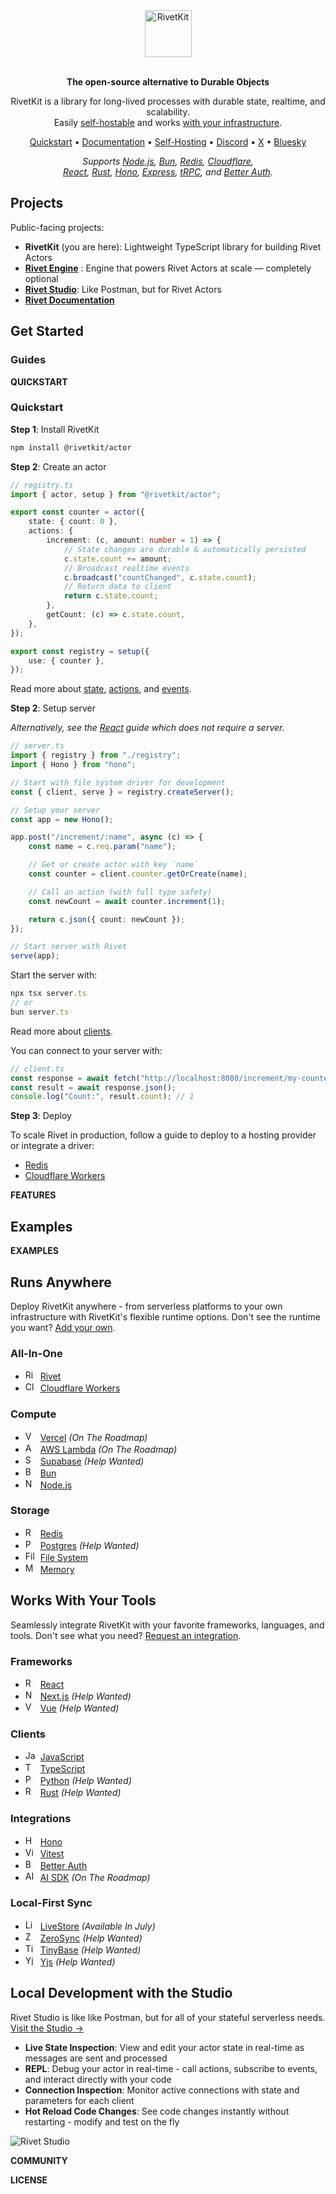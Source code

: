 <div align="center">
  <a href="https://rivetkit.org">
    <picture>
      <source media="(prefers-color-scheme: dark)" srcset="./.github/media/logo/dark.svg" alt="RivetKit">
      <img src="./.github/media/logo/light.svg" alt="RivetKit" height="75">
    </picture>
  </a>
  <br/>
  <br/>
  <p><b>The open-source alternative to Durable Objects</b></p>
  <p>
    RivetKit is a library for long-lived processes with durable state, realtime, and scalability.<br/>
	Easily <u>self-hostable</u> and works <u>with your infrastructure</u>.
  </p>
  <p>
    <a href="https://rivet.gg/docs/actors/quickstart">Quickstart</a> •
    <a href="https://rivet.gg/docs/actors">Documentation</a> •
    <a href="https://rivet.gg/docs/general/self-hosting">Self-Hosting</a> •
    <a href="https://rivet.gg/discord">Discord</a> •
    <a href="https://x.com/rivet_gg">X</a> •
    <a href="https://bsky.app/profile/rivet.gg">Bluesky</a>
  </p>
  <p>
    <i>
      Supports <a href="https://rivetkit.org/actors/quickstart-backend">Node.js</a>, <a href="https://rivetkit.org/actors/quickstart-backend">Bun</a>, <a href="https://rivetkit.org/drivers/redis">Redis</a>, <a href="https://rivetkit.org/drivers/cloudflare-workers">Cloudflare</a>,<br/>
      <a href="https://rivetkit.org/clients/react">React</a>, <a href="https://rivetkit.org/clients/rust">Rust</a>, <a href="https://rivetkit.org/integrations/hono">Hono</a>, <a href="https://rivetkit.org/integrations/express">Express</a>, <a href="https://rivetkit.org/integrations/trpc">tRPC</a>, and <a href="https://rivetkit.org/integrations/better-auth">Better Auth</a>.
    </i>
  </p>
</div>

## Projects

Public-facing projects:

- **RivetKit** (you are here): Lightweight TypeScript library for building Rivet Actors
- **[Rivet Engine](https://github.com/rivet-gg/rivet)** : Engine that powers Rivet Actors at scale — completely optional
- **[Rivet Studio](https://github.com/rivet-gg/rivet/tree/main/frontend/apps/studio)**: Like Postman, but for Rivet Actors
- **[Rivet Documentation](https://github.com/rivet-gg/rivet/tree/main/site/src/content/docs)**

## Get Started

### Guides

__QUICKSTART__

### Quickstart

**Step 1**: Install RivetKit

```sh
npm install @rivetkit/actor
```

**Step 2**: Create an actor

```typescript
// registry.ts
import { actor, setup } from "@rivetkit/actor";

export const counter = actor({
	state: { count: 0 },
	actions: {
		increment: (c, amount: number = 1) => {
			// State changes are durable & automatically persisted
			c.state.count += amount;
			// Broadcast realtime events
			c.broadcast("countChanged", c.state.count);
			// Return data to client
			return c.state.count;
		},
		getCount: (c) => c.state.count,
	},
});

export const registry = setup({
	use: { counter },
});
```

Read more about [state](https://www.rivet.gg/docs/actors/state/), [actions](https://www.rivet.gg/docs/actors/actions/), and [events](https://www.rivet.gg/docs/actors/events/).

**Step 2**: Setup server

_Alternatively, see the [React](https://www.rivet.gg/docs/actors/quickstart/react/) guide which does not require a server._

```typescript
// server.ts
import { registry } from "./registry";
import { Hono } from "hono";

// Start with file system driver for development
const { client, serve } = registry.createServer();

// Setup your server
const app = new Hono();

app.post("/increment/:name", async (c) => {
	const name = c.req.param("name");

	// Get or create actor with key `name`
	const counter = client.counter.getOrCreate(name);

	// Call an action (with full type safety)
	const newCount = await counter.increment(1);

	return c.json({ count: newCount });
});

// Start server with Rivet
serve(app);
```

Start the server with:

```typescript
npx tsx server.ts
// or
bun server.ts
```

Read more about [clients](https://www.rivet.gg/docs/actors/clients/).

You can connect to your server with:

```typescript
// client.ts
const response = await fetch("http://localhost:8080/increment/my-counter", { method: "POST" });
const result = await response.json();
console.log("Count:", result.count); // 1
```

**Step 3**: Deploy

To scale Rivet in production, follow a guide to deploy to a hosting provider or integrate a driver:

- [Redis](https://www.rivet.gg/docs/drivers/redis/)
- [Cloudflare Workers](https://www.rivet.gg/docs/hosting-providers/cloudflare-workers/)

__FEATURES__

## Examples

__EXAMPLES__

## Runs Anywhere

Deploy RivetKit anywhere - from serverless platforms to your own infrastructure with RivetKit's flexible runtime options. Don't see the runtime you want? [Add your own](https://rivetkit.org/drivers/build).

### All-In-One
- <img src=".github/media/platforms/rivet-white.svg" height="16" alt="Rivet" />&nbsp;&nbsp;[Rivet](https://rivetkit.org/drivers/rivet)
- <img src=".github/media/platforms/cloudflare-workers.svg" height="16" alt="Cloudflare Workers" />&nbsp;&nbsp;[Cloudflare Workers](https://rivetkit.org/drivers/cloudflare-workers)

### Compute
- <img src=".github/media/platforms/vercel.svg" height="16" alt="Vercel" />&nbsp;&nbsp;[Vercel](https://github.com/rivet-gg/rivetkit/issues/897) *(On The Roadmap)*
- <img src=".github/media/platforms/aws-lambda.svg" height="16" alt="AWS Lambda" />&nbsp;&nbsp;[AWS Lambda](https://github.com/rivet-gg/rivetkit/issues/898) *(On The Roadmap)*
- <img src=".github/media/platforms/supabase.svg" height="16" alt="Supabase" />&nbsp;&nbsp;[Supabase](https://github.com/rivet-gg/rivetkit/issues/905) *(Help Wanted)*
- <img src=".github/media/platforms/bun.svg" height="16" alt="Bun" />&nbsp;&nbsp;[Bun](https://rivetkit.org/actors/quickstart-backend)
- <img src=".github/media/platforms/nodejs.svg" height="16" alt="Node.js" />&nbsp;&nbsp;[Node.js](https://rivetkit.org/actors/quickstart-backend)

### Storage
- <img src=".github/media/platforms/redis.svg" height="16" alt="Redis" />&nbsp;&nbsp;[Redis](https://rivetkit.org/drivers/redis)
- <img src=".github/media/platforms/postgres.svg" height="16" alt="Postgres" />&nbsp;&nbsp;[Postgres](https://github.com/rivet-gg/rivetkit/issues/899) *(Help Wanted)*
- <img src=".github/media/platforms/file-system.svg" height="16" alt="File System" />&nbsp;&nbsp;[File System](https://rivetkit.org/drivers/file-system)
- <img src=".github/media/platforms/memory.svg" height="16" alt="Memory" />&nbsp;&nbsp;[Memory](https://rivetkit.org/drivers/memory)

## Works With Your Tools

Seamlessly integrate RivetKit with your favorite frameworks, languages, and tools. Don't see what you need? [Request an integration](https://github.com/rivet-gg/rivetkit/issues/new).

### Frameworks
- <img src=".github/media/clients/react.svg" height="16" alt="React" />&nbsp;&nbsp;[React](https://rivetkit.org/clients/react)
- <img src=".github/media/clients/nextjs.svg" height="16" alt="Next.js" />&nbsp;&nbsp;[Next.js](https://github.com/rivet-gg/rivetkit/issues/904) *(Help Wanted)*
- <img src=".github/media/clients/vue.svg" height="16" alt="Vue" />&nbsp;&nbsp;[Vue](https://github.com/rivet-gg/rivetkit/issues/903) *(Help Wanted)*

### Clients
- <img src=".github/media/clients/javascript.svg" height="16" alt="JavaScript" />&nbsp;&nbsp;[JavaScript](https://rivetkit.org/clients/javascript)
- <img src=".github/media/clients/typescript.svg" height="16" alt="TypeScript" />&nbsp;&nbsp;[TypeScript](https://rivetkit.org/clients/javascript)
- <img src=".github/media/clients/python.svg" height="16" alt="Python" />&nbsp;&nbsp;[Python](https://github.com/rivet-gg/rivetkit/issues/902) *(Help Wanted)*
- <img src=".github/media/clients/rust.svg" height="16" alt="Rust" />&nbsp;&nbsp;[Rust](https://github.com/rivet-gg/rivetkit/issues/901) *(Help Wanted)*

### Integrations
- <img src=".github/media/integrations/hono.svg" height="16" alt="Hono" />&nbsp;&nbsp;[Hono](https://rivetkit.org/integrations/hono)
- <img src=".github/media/integrations/vitest.svg" height="16" alt="Vitest" />&nbsp;&nbsp;[Vitest](https://rivetkit.org/general/testing)
- <img src=".github/media/integrations/better-auth.svg" height="16" alt="Better Auth" />&nbsp;&nbsp;[Better Auth](https://rivetkit.org/integrations/better-auth)
- <img src=".github/media/platforms/vercel.svg" height="16" alt="AI SDK" />&nbsp;&nbsp;[AI SDK](https://github.com/rivet-gg/rivetkit/issues/907) *(On The Roadmap)*

### Local-First Sync
- <img src=".github/media/integrations/livestore.svg" height="16" alt="LiveStore" />&nbsp;&nbsp;[LiveStore](https://github.com/rivet-gg/rivetkit/issues/908) *(Available In July)*
- <img src=".github/media/integrations/zerosync.svg" height="16" alt="ZeroSync" />&nbsp;&nbsp;[ZeroSync](https://github.com/rivet-gg/rivetkit/issues/909) *(Help Wanted)*
- <img src=".github/media/integrations/tinybase.svg" height="16" alt="TinyBase" />&nbsp;&nbsp;[TinyBase](https://github.com/rivet-gg/rivetkit/issues/910) *(Help Wanted)*
- <img src=".github/media/integrations/yjs.svg" height="16" alt="Yjs" />&nbsp;&nbsp;[Yjs](https://github.com/rivet-gg/rivetkit/issues/911) *(Help Wanted)*

## Local Development with the Studio

Rivet Studio is like like Postman, but for all of your stateful serverless needs. [Visit the Studio →](https://studio.rivet.gg)

- **Live State Inspection**: View and edit your actor state in real-time as messages are sent and processed
- **REPL**: Debug your actor in real-time - call actions, subscribe to events, and interact directly with your code
- **Connection Inspection**: Monitor active connections with state and parameters for each client
- **Hot Reload Code Changes**: See code changes instantly without restarting - modify and test on the fly

![Rivet Studio](.github/media/screenshots/studio/simple.png)

__COMMUNITY__

__LICENSE__


